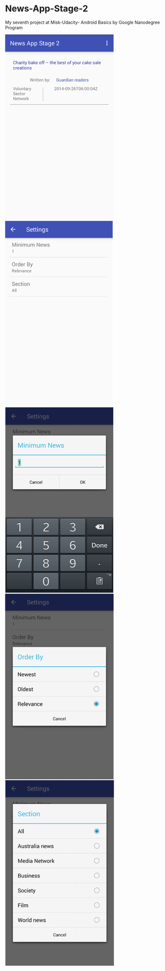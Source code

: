 # News-App-Stage-2
My seventh project at Misk-Udacity- Android Basics by Google Nanodegree Program

<img src="https://github.com/Muneera-Salah/News-App-Stage-2/blob/master/screenshot/1.png" height="600">

<img src="https://github.com/Muneera-Salah/News-App-Stage-2/blob/master/screenshot/2.png" height="600">

<img src="https://github.com/Muneera-Salah/News-App-Stage-2/blob/master/screenshot/3.png" height="600">

<img src="https://github.com/Muneera-Salah/News-App-Stage-2/blob/master/screenshot/4.png" height="600">

<img src="https://github.com/Muneera-Salah/News-App-Stage-2/blob/master/screenshot/5.png" height="600">
